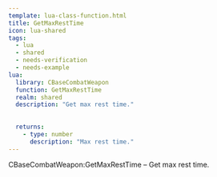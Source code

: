 ```yaml
---
template: lua-class-function.html
title: GetMaxRestTime
icon: lua-shared
tags:
  - lua
  - shared
  - needs-verification
  - needs-example
lua:
  library: CBaseCombatWeapon
  function: GetMaxRestTime
  realm: shared
  description: "Get max rest time."
  
  
  returns:
    - type: number
      description: "Max rest time."
---
```


<div class="lua__search__keywords">
CBaseCombatWeapon:GetMaxRestTime &#x2013; Get max rest time.
</div>
